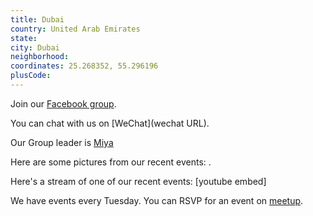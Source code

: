 ```yaml
---
title: Dubai
country: United Arab Emirates
state: 
city: Dubai
neighborhood: 
coordinates: 25.268352, 55.296196
plusCode:
---
```

Join our [Facebook group](https://www.facebook.com/groups/free.code.camp.dubai).

You can chat with us on [WeChat](wechat URL).

Our Group leader is [Miya](freecodecamp.org/miya)

Here are some pictures from our recent events:
![]().

Here's a stream of one of our recent events:
[youtube embed]

We have events every Tuesday. You can RSVP for an event on [meetup](meetupurl).

